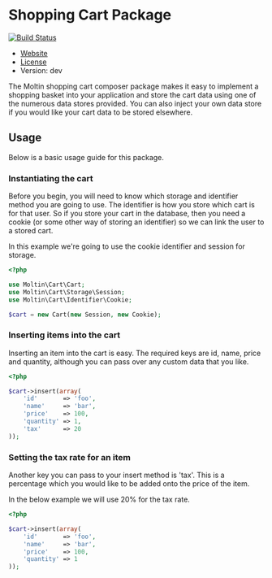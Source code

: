 # Shopping Cart Package

[![Build Status](https://secure.travis-ci.org/moltin/cart.png)](http://travis-ci.org/moltin/cart)

* [Website](http://molt.in)
* [License](https://github.com/moltin/cart/master/LICENSE)
* Version: dev

The Moltin shopping cart composer package makes it easy to implement a shopping basket into your application and
store the cart data using one of the numerous data stores provided. You can also inject your own data store if you
would like your cart data to be stored elsewhere.

## Usage
Below is a basic usage guide for this package.

### Instantiating the cart
Before you begin, you will need to know which storage and identifier method you are going to use. The identifier is
how you store which cart is for that user. So if you store your cart in the database, then you need a cookie (or some
other way of storing an identifier) so we can link the user to a stored cart.

In this example we're going to use the cookie identifier and session for storage.

```php
<?php

use Moltin\Cart\Cart;
use Moltin\Cart\Storage\Session;
use Moltin\Cart\Identifier\Cookie;

$cart = new Cart(new Session, new Cookie);
```

### Inserting items into the cart
Inserting an item into the cart is easy. The required keys are id, name, price and quantity, although you can pass
over any custom data that you like.
```php
<?php

$cart->insert(array(
    'id'       => 'foo',
    'name'     => 'bar',
    'price'    => 100,
    'quantity' => 1,
    'tax'      => 20
));
```

### Setting the tax rate for an item
Another key you can pass to your insert method is 'tax'. This is a percentage which you would like to be added onto
the price of the item.

In the below example we will use 20% for the tax rate.

```php
<?php

$cart->insert(array(
    'id'       => 'foo',
    'name'     => 'bar',
    'price'    => 100,
    'quantity' => 1
));
```
